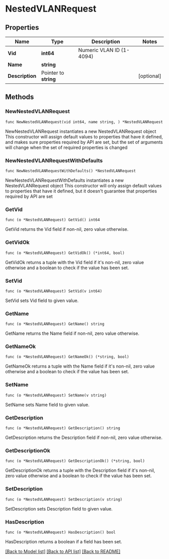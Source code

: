 # NestedVLANRequest

## Properties

Name | Type | Description | Notes
------------ | ------------- | ------------- | -------------
**Vid** | **int64** | Numeric VLAN ID (1-4094) | 
**Name** | **string** |  | 
**Description** | Pointer to **string** |  | [optional] 

## Methods

### NewNestedVLANRequest

`func NewNestedVLANRequest(vid int64, name string, ) *NestedVLANRequest`

NewNestedVLANRequest instantiates a new NestedVLANRequest object
This constructor will assign default values to properties that have it defined,
and makes sure properties required by API are set, but the set of arguments
will change when the set of required properties is changed

### NewNestedVLANRequestWithDefaults

`func NewNestedVLANRequestWithDefaults() *NestedVLANRequest`

NewNestedVLANRequestWithDefaults instantiates a new NestedVLANRequest object
This constructor will only assign default values to properties that have it defined,
but it doesn't guarantee that properties required by API are set

### GetVid

`func (o *NestedVLANRequest) GetVid() int64`

GetVid returns the Vid field if non-nil, zero value otherwise.

### GetVidOk

`func (o *NestedVLANRequest) GetVidOk() (*int64, bool)`

GetVidOk returns a tuple with the Vid field if it's non-nil, zero value otherwise
and a boolean to check if the value has been set.

### SetVid

`func (o *NestedVLANRequest) SetVid(v int64)`

SetVid sets Vid field to given value.


### GetName

`func (o *NestedVLANRequest) GetName() string`

GetName returns the Name field if non-nil, zero value otherwise.

### GetNameOk

`func (o *NestedVLANRequest) GetNameOk() (*string, bool)`

GetNameOk returns a tuple with the Name field if it's non-nil, zero value otherwise
and a boolean to check if the value has been set.

### SetName

`func (o *NestedVLANRequest) SetName(v string)`

SetName sets Name field to given value.


### GetDescription

`func (o *NestedVLANRequest) GetDescription() string`

GetDescription returns the Description field if non-nil, zero value otherwise.

### GetDescriptionOk

`func (o *NestedVLANRequest) GetDescriptionOk() (*string, bool)`

GetDescriptionOk returns a tuple with the Description field if it's non-nil, zero value otherwise
and a boolean to check if the value has been set.

### SetDescription

`func (o *NestedVLANRequest) SetDescription(v string)`

SetDescription sets Description field to given value.

### HasDescription

`func (o *NestedVLANRequest) HasDescription() bool`

HasDescription returns a boolean if a field has been set.


[[Back to Model list]](../README.md#documentation-for-models) [[Back to API list]](../README.md#documentation-for-api-endpoints) [[Back to README]](../README.md)


